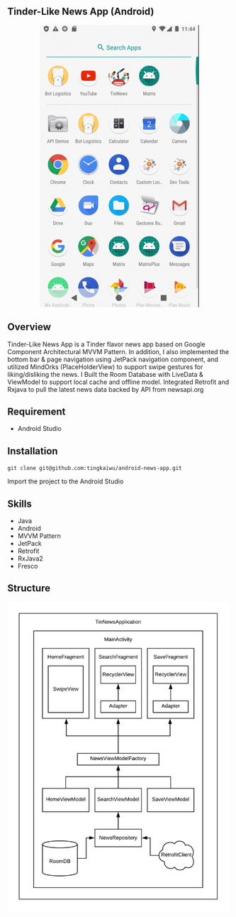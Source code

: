 ## Tinder-Like News App (Android)

<p align=center>
  <img src="https://github.com/tingkaiwu/tingkaiwu/blob/master/new.gif">
</p>

## Overview

Tinder-Like News App is a Tinder flavor news app based on Google Component Architectural MVVM Pattern. In addition, I also implemented the bottom bar & page navigation using JetPack navigation component, and utilized MindOrks (PlaceHolderView) to support swipe gestures for liking/disliking the news. I Built the Room Database with LiveData & ViewModel to support local cache and offline model.	Integrated Retrofit and Rxjava to pull the latest news data backed by API from newsapi.org

## Requirement

- Android Studio

## Installation

```
git clone git@github.com:tingkaiwu/android-news-app.git
```
Import the project to the Android Studio

## Skills

- Java
- Android
- MVVM Pattern
- JetPack
- Retrofit
- RxJava2
- Fresco

## Structure

<p>
  <img width="500" src="https://github.com/tingkaiwu/tingkaiwu/blob/master/android.png">
</p>
